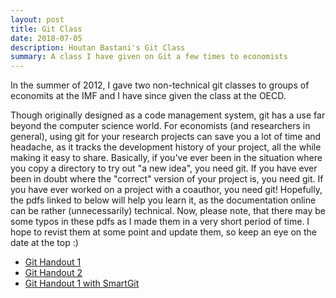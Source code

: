 ```yaml
---
layout: post
title: Git Class
date: 2018-07-05
description: Houtan Bastani's Git Class
summary: A class I have given on Git a few times to economists
---
```


In the summer of 2012, I gave two non-technical git classes to groups of economits at the IMF and I have since given the class at the OECD.

Though originally designed as a code management system, git has a use far beyond the computer science world. For economists (and researchers in general), using git for your research projects can save you a lot of time and headache, as it tracks the development history of your project, all the while making it easy to share. Basically, if you've ever been in the situation where you copy a directory to try out "a new idea", you need git. If you have ever been in doubt where the "correct" version of your project is, you need git. If you have ever worked on a project with a coauthor, you need git! Hopefully, the pdfs linked to below will help you learn it, as the documentation online can be rather (unnecessarily) technical. Now, please note, that there may be some typos in these pdfs as I made them in a very short period of time. I hope to revist them at some point and update them, so keep an eye on the date at the top :)

- [Git Handout 1](http://www.dynare.org/houtan/handouts/git_1.pdf)
- [Git Handout 2](http://www.dynare.org/houtan/handouts/git_2.pdf)
- [Git Handout 1 with SmartGit](http://www.dynare.org/houtan/handouts/git_1_new_with_smartgit.pdf)
